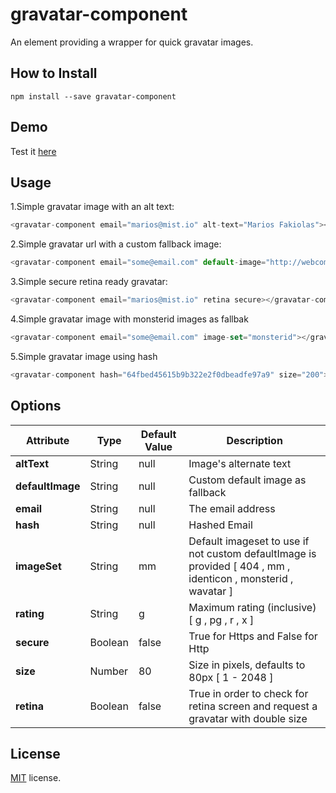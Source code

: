# gravatar-component

An element providing a wrapper for quick gravatar images.

## How to Install

```
npm install --save gravatar-component
```

## Demo
Test it [here](http://fakiolinho.github.io/gravatar-component/components/gravatar-component/)

## Usage

1.Simple gravatar image with an alt text:

```javascript
<gravatar-component email="marios@mist.io" alt-text="Marios Fakiolas"></gravatar-component>
```

2.Simple gravatar url with a custom fallback image:

```javascript
<gravatar-component email="some@email.com" default-image="http://webcomponents.org/img/icon-customelementsio.png" alt-text="Marios Fakiolas"></gravatar-component>
```

3.Simple secure retina ready gravatar:

```javascript
<gravatar-component email="marios@mist.io" retina secure></gravatar-component>
```

4.Simple gravatar image with monsterid images as fallbak

```javascript
<gravatar-component email="some@email.com" image-set="monsterid"></gravatar-component>
```

5.Simple gravatar image using hash

```javascript
<gravatar-component hash="64fbed45615b9b322e2f0dbeadfe97a9" size="200"></gravatar-component>
```

## Options

| Attribute | Type | Default Value | Description |
| --- | --- | --- | --- |
| **altText** | String | null | Image's alternate text |
| **defaultImage** | String | null | Custom default image as fallback |
| **email** | String | null | The email address |
| **hash** | String | null | Hashed Email |
| **imageSet** | String | mm | Default imageset to use if not custom defaultImage is provided [ 404 , mm , identicon , monsterid , wavatar ] |
| **rating** | String | g | Maximum rating (inclusive) [ g , pg , r , x ] |
| **secure** | Boolean | false | True for Https and False for Http |
| **size** | Number | 80 | Size in pixels, defaults to 80px [ 1 - 2048 ] |
| **retina** | Boolean | false | True in order to check for retina screen and request a gravatar with double size |

## License

[MIT](http://opensource.org/licenses/MIT) license.
